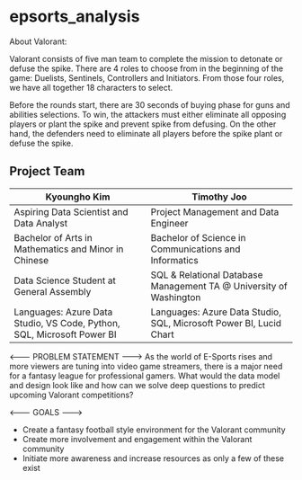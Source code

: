 # epsorts_analysis

About Valorant:

Valorant consists of five man team to complete the mission to detonate or defuse the spike. There are 4 roles to choose from in the beginning of the game: Duelists, Sentinels, Controllers and Initiators. From those four roles, we have all together 18 characters to  select.

Before the rounds start, there are 30 seconds of buying phase for guns and abilities selections. To win, the attackers must either eliminate all opposing players or plant the spike and prevent spike from defusing. On the other hand, the defenders need to eliminate all players before the spike plant or defuse the spike.

## Project Team
| Kyoungho Kim          | Timothy Joo    |
|-------------------|---------------|
| Aspiring Data Scientist and Data Analyst | Project Management and Data Engineer |
| Bachelor of Arts in Mathematics and Minor in Chinese | Bachelor of Science in Communications and Informatics |
| Data Science Student at General Assembly | SQL & Relational Database Management TA @ University of Washington |
| Languages: Azure Data Studio, VS Code, Python, SQL, Microsoft Power BI | Languages: Azure Data Studio, SQL, Microsoft Power BI, Lucid Chart |

<--- PROBLEM STATEMENT --->
As the world of E-Sports rises and more viewers are tuning into video game streamers, there is a major need for a fantasy league for professional gamers. What would the data model and design look like and how can we solve deep questions to predict upcoming Valorant competitions?

<--- GOALS --->
* Create a fantasy football style environment for the Valorant community
* Create more involvement and engagement within the Valorant community
* Initiate more awareness and increase resources as only a few of these exist

